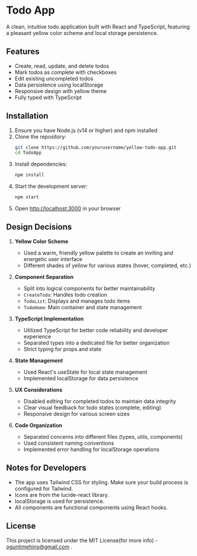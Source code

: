 


#  Todo App

A clean, intuitive todo application built with React and TypeScript, featuring a pleasant yellow color scheme and local storage persistence.

##  Features

- Create, read, update, and delete todos
- Mark todos as complete with checkboxes
- Edit existing uncompleted todos
- Data persistence using localStorage
- Responsive design with yellow theme
- Fully typed with TypeScript

##  Installation

1. Ensure you have Node.js (v14 or higher) and npm installed
2. Clone the repository:
   ```bash
   git clone https://github.com/yourusername/yellow-todo-app.git
   cd TodoApp
   ```
3. Install dependencies:
   ```bash
   npm install
   ```
4. Start the development server:
   ```bash
   npm start
   ```
5. Open [http://localhost:3000](http://localhost:3000) in your browser


##  Design Decisions

1. **Yellow Color Scheme**
   - Used a warm, friendly yellow palette to create an inviting and energetic user interface
   - Different shades of yellow for various states (hover, completed, etc.)

2. **Component Separation**
   - Split into logical components for better maintainability
   - `CreateTodo`: Handles todo creation
   - `TodoList`: Displays and manages todo items
   - `TodoHome`: Main container and state management

3. **TypeScript Implementation**
   - Utilized TypeScript for better code reliability and developer experience
   - Separated types into a dedicated file for better organization
   - Strict typing for props and state

4. **State Management**
   - Used React's useState for local state management
   - Implemented localStorage for data persistence
  

5. **UX Considerations**
   - Disabled editing for completed todos to maintain data integrity
   - Clear visual feedback for todo states (complete, editing)
   - Responsive design for various screen sizes

6. **Code Organization**
   - Separated concerns into different files (types, utils, components)
   - Used consistent naming conventions
   - Implemented error handling for localStorage operations


##  Notes for Developers

- The app uses Tailwind CSS for styling. Make sure your build process is configured for Tailwind.
- Icons are from the lucide-react library.
- localStorage is used for persistence.
- All components are functional components using React hooks.



## License

This project is licensed under the MIT License(for more info) - oguntimehins@gmail.com .